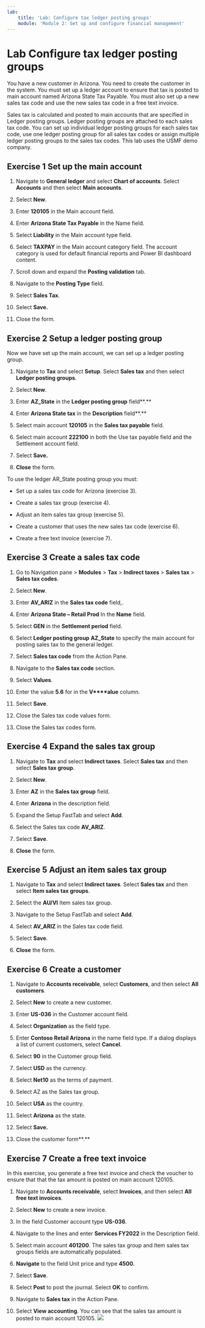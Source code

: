 ```yaml
---
lab:
    title: 'Lab: Configure tax ledger posting groups'
    module: 'Module 2: Set up and configure financial management'
---
```


# Lab Configure tax ledger posting groups

You have a new customer in Arizona. You need to create the customer in the system. You must set up a ledger account to ensure that tax is posted to main account named Arizona State Tax Payable. You must also set up a new sales tax code and use the new sales tax code in a free text invoice. 

Sales tax is calculated and posted to main accounts that are specified in Ledger posting groups. Ledger posting groups are attached to each sales tax code. You can set up individual ledger posting groups for each sales tax code, use one ledger posting group for all sales tax codes or assign multiple ledger posting groups to the sales tax codes. This lab uses the USMF demo company.

 

## Exercise 1 Set up the main account

1. Navigate to **General ledger** and select **Chart of accounts**. Select **Accounts** and then select **Main accounts**.

2. Select **New**.

3. Enter **120105** in the Main account field.

4. Enter **Arizona State Tax Payable** in the Name field.

5. Select **Liability** in the Main account type field.

6. Select **TAXPAY** in the Main account category field. The account category is used for default financial reports and Power BI dashboard content.

7. Scroll down and expand the **Posting validation** tab.

8. Navigate to the **Posting Type** field.

9. Select **Sales Tax**.

10. Select **Save.**

11. Close the form.

 

## Exercise 2 Setup a ledger posting group

Now we have set up the main account, we can set up a ledger posting group.

1. Navigate to **Tax** and select **Setup**. Select **Sales tax** and then select **Ledger posting groups**.

2. Select **New**.

3. Enter **AZ_State** in the **Ledger posting group** field**.**

4. Enter **Arizona State tax** in the **Description** field**.**

5. Select main account **120105** in the **Sales tax payable** field.

6. Select main account **222100** in both the Use tax payable field and the Settlement account field. 

7. Select **Save.**

8. **Close** the form.

To use the ledger AR_State posting group you must:

- Set up a sales tax code for Arizona (exercise 3).

- Create a sales tax group (exercise 4).

- Adjust an item sales tax group (exercise 5).

- Create a customer that uses the new sales tax code (exercise 6).

- Create a free text invoice (exercise 7).

 

## Exercise 3 Create a sales tax code

1. Go to Navigation pane > **Modules** > **Tax** > **Indirect taxes** > **Sales tax** > **Sales tax codes**.

2. Select **New**.

3. Enter **AV_ARIZ** in the **Sales tax code** field,.

4. Enter **Arizona State – Retail Prod** In the **Name** field.

5. Select **GEN** in the **Settlement period** field.

6. Select **Ledger posting group** **AZ_State** to specify the main account for posting sales tax to the general ledger.

7. Select **Sales tax code** from the Action Pane.

8. Navigate to the **Sales tax code** section.

9. Select **Values**.

10. Enter the value **5.6** for in the **V****alue** column. 

11. Select **Save**.

12. Close the Sales tax code values form.

13. Close the Sales tax codes form.

 

## Exercise 4 Expand the sales tax group

1. Navigate to **Tax** and select **Indirect taxes**. Select **Sales tax** and then select **Sales tax group**.

2. Select **New**.

3. Enter **AZ** in the **Sales tax group** field.

4. Enter **Arizona** in the description field. 

5. Expand the Setup FastTab and select **Add**. 

6. Select the Sales tax code **AV_ARIZ**.

7. Select **Save**.

8. **Close** the form.

## Exercise 5 Adjust an item sales tax group

1. Navigate to **Tax** and select **Indirect taxes**. Select **Sales tax** and then select **Item sales tax groups**.

2. Select the **AU/VI** Item sales tax group.

3. Navigate to the Setup FastTab and select **Add**.

4. Select **AV_ARIZ** in the Sales tax code field. 

5. Select **Save**.

6. **Close** the form.

## Exercise 6 Create a customer

1. Navigate to **Accounts receivable**, select **Customers**, and then select **All customers**. 

2. Select **New** to create a new customer.

3. Enter **US-036** in the Customer account field.

4. Select **Organization** as the field type.

5. Enter **Contoso Retail Arizona** in the name field type. If a dialog displays a list of current customers, select **Cancel**.

6. Select **90** in the Customer group field.

7. Select **USD** as the currency.

8. Select **Net10** as the terms of payment.

9. Select AZ as the Sales tax group.

10. Select **USA** as the country.

11. Select **Arizona** as the state. 

12. Select **Save.**

13. Close the customer form**.** 

## Exercise 7 Create a free text invoice

In this exercise, you generate a free text invoice and check the voucher to ensure that that the tax amount is posted on main account 120105.

1. Navigate to **Accounts receivable**, select **Invoices**, and then select **All free text invoices**.

2. Select **New** to create a new invoice. 

3. In the field Customer account type **US-036**.

4. Navigate to the lines and enter **Services FY2022** in the Description field.

5. Select main account **401200**. The sales tax group and Item sales tax groups fields are automatically populated.

6. **Navigate** to the field Unit price and type **4500.**

7. Select **Save**.

8. Select **Post** to post the journal. Select **OK** to confirm. 

9. Navigate to **Sales tax** in the Action Pane.

10. Select **View accounting**. You can see that the sales tax amount is posted to main account 120105. 
![](../images/Module_7_Activity_2_-_Configure_tax_ledger_posting_group_image1.png)

 
